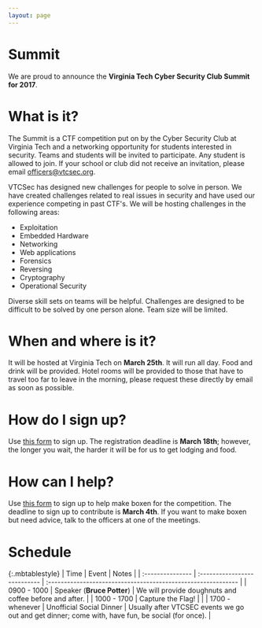 ```yaml
---
layout: page
---
```


# Summit
We are proud to announce the **Virginia Tech Cyber Security Club Summit for 2017**.

# What is it?

The Summit is a CTF competition put on by the Cyber Security Club at Virginia Tech and a networking opportunity for students interested in security.
Teams and students will be invited to participate.  Any student is allowed to join.  If your school or club
did not receive an invitation, please email <a href="mailto:officers@vtcsec.org">officers@vtcsec.org</a>.

VTCSec has designed new challenges for people to solve in person.  We have created challenges related
to real issues in security and have used our experience competing in past CTF's.  We will be hosting challenges
in the following areas:

* Exploitation
* Embedded Hardware
* Networking
* Web applications
* Forensics
* Reversing
* Cryptography
* Operational Security

Diverse skill sets on teams will be helpful.  Challenges are designed to be difficult to be solved by one person alone.
Team size will be limited. 

# When and where is it?

It will be hosted at Virginia Tech on **March 25th**.  It will run all day.  Food and drink will be provided.
Hotel rooms will be provided to those that have to travel too far to leave in the morning, please request these directly by email as soon as possible.

# How do I sign up?

Use [this form](https://goo.gl/forms/s87aDZc7ULibEvJI2) to sign up.  The registration deadline is **March 18th**; however, the longer you wait, the harder it will be for us to get lodging and food.

# How can I help? 
Use [this form](https://goo.gl/forms/BrcxjnLMWVEHa7df2) to sign up to help make boxen for the competition. The deadline to sign up to contribute is **March 4th**. If you want to make boxen but need advice, talk to the officers at one of the meetings. 

# Schedule

{:.mbtablestyle}
|  Time           |  Event                      |  Notes                                                       |
| :--------------- | :--------------------------- | :------------------------------------------------------------ |
| 0900 - 1000     | Speaker (**Bruce Potter**)  | We will provide doughnuts and coffee before and after.       |
| 1000 - 1700     | Capture the Flag!           |                                                              |
| 1700 - whenever | Unofficial Social Dinner    | Usually after VTCSEC events we go out and get dinner; come with, have fun, be social (for once). |
